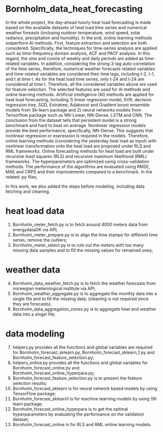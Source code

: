 # Bornholm_data_heat_forecasting

In the whole project, the day-ahead hourly heat load forecasting is made based on the available datasets of heat load time series and numerical weather foreasts (inclusing outdoor temperature, wind speed, solar radiance, precipitation and humidity). In the end, online learning methods outperform AI methods. First, feature extraction and selection are both considered. Specifically, the techniques for time-series analysis are applied such as time-frequency domain analysis, ACF and PACF analysis. In this regard, the sine and cosine of weekly and daily periods are added as time-related variables. In addition, considering the strong 3-lag auto-correlation of the time series, therefore, numerical weather forecasts related variables and time-related variables are considered their time lags, including t-2, t-1, and t at time t. As for the heat load time series, only t-24 and t-24 are considered at time t. Therefore, all the considered variables above are used for feature selection. The selected features are used for AI methods and online learning methods. Artificial intelligence (AI) methods are applied for heat load forecasting, including 1) linear regression model, SVR, decision regression tree, SGD, Extratree, Adaboost and Gradient boost ensemble models from Sk-learn package and 2) neural networks models from Tensorflow package such as NN-Linear, NN-Dense, LSTM and CNN. The conclusion from the dataset tells that persistent model is a strong benchmark and hard to beat on average. Nonlinear regression models provide the best performance, specifically, NN-Dense. This suggests that nonlinear regression or expression is required in the models. Therefore, online learning methods (considering the yesterday heat load as input) with nonlinear transformation onto the heat load are proposed under RLS and RML frameworks. Online forecasting methods for heat load are built under recursive least squares (RLS) and recursive maximum likelihood (RML) frameworks. The hyperparameters are optimized using cross-validation methods. The performance of the algorithms are evaluated using RMSE, MAE and CRPS and their improvements compared to a benchmark. In the related .py files,

In this work, we also added the steps before modeling, including data fetching and cleaning.
# heat load data
1. Bornholm_meter_fetch.py is to fetch around 4000 meters data from energydataDK via API;
2. Bornholm_meter_prepare.py is to align the time stamps for different time series, remove the outliers;
3. Bornholm_meter_select.py is to rule out the meters with too many missing data samples and to fill the missing values for remained ones;
# weather data
4. Bornholm_data_weather_fetch.py is to fetch the weather forecasts from norwegian meterological institute via API;
5. Bornholm_weather_aggregate.py is to aggregate the monthly data into a single file and to fill the missing data; (cleaning is not required since they are forecasts);
6. Bornholm_data_aggregation_zones.py is to aggregate heat and weather data into a singel file;
# data modeling
7. helpers.py provides all the functions and global variables are required for Bornholm_forecast_sklearn.py, Bornholm_forecast_sklearn_1.py and Bornholm_forecast_feature_selection.py;
8. helpers_online.py provides all the functions and global variables for Bornholm_forecast_online.py and Bornholm_forecast_online_hyperpara.py;
9. Bornholm_forecast_feature_selection.py is to present the feature selection results;
10. Bornholm_forecast_sklearn is for neural network based models by using TensorFlow package;
11. Bornholm_forecast_sklearn1 is for machine learning models by using SK-learn package;
12. Bornholm_forecast_online_hyperpara is to get the optimal hyperparameters by evaluating the performance on the validation dataset;
13. Bornholm_forecast_online is for RLS and RML online learning models.

